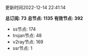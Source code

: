 更新时间2022-12-14 22:41:14

**总订阅: 73**
**总节点: 1135**
**有效节点: 392**
- ss节点: 174
- trojan节点: 48
- v2ray节点: 169
- ssr节点: 1
